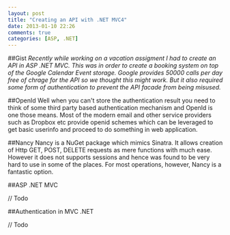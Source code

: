 ```yaml
---
layout: post
title: "Creating an API with .NET MVC4"
date: 2013-01-10 22:26
comments: true
categories: [ASP, .NET]
---
```


##Gist
*Recently while working on a vacation assigment I had to create an API in ASP .NET MVC. This was in order to create a booking system on top of the Google Calendar Event storage. Google provides 50000 calls per day free of chrage for the API so we thought this might work. But it also required some form of authentication to prevent the API facade from being misused.*

##OpenId
Well when you can't store the authentication result you need to think of some third party based authentication mechanism and OpenId is one those means. Most of the modern email and other service providers such as Dropbox etc provide openid schemes which can be leveraged to get basic userinfo and proceed to do something in web application.

##Nancy
Nancy is a NuGet package which mimics Sinatra. It allows creation of Http GET, POST, DELETE requests as mere functions with much ease. However it does not supports sessions and hence was found to be very hard to use in some of the places. For most operations, however, Nancy is a fantastic option.

##ASP .NET MVC

// Todo

##Authentication in MVC .NET

// Todo